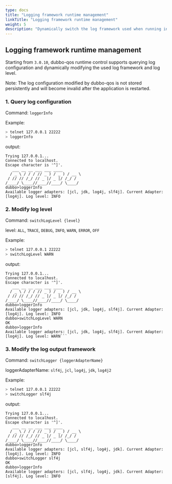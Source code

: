 ```yaml
---
type: docs
title: "Logging framework runtime management"
linkTitle: "Logging framework runtime management"
weight: 5
description: "Dynamically switch the log framework used when running in Dubbo"
---
```


## Logging framework runtime management

Starting from `3.0.10`, dubbo-qos runtime control supports querying log configuration and dynamically modifying the used log framework and log level.

Note: The log configuration modified by dubbo-qos is not stored persistently and will become invalid after the application is restarted.

### 1. Query log configuration

Command: `loggerInfo`

Example:
```bash
> telnet 127.0.0.1 22222
> loggerInfo
```

output:
```
Trying 127.0.0.1...
Connected to localhost.
Escape character is '^]'.
   ___ __ __ ___ ___ ____
  / _ \ / / / // _ ) / _ ) / __ \
 / // // /_/ // _ |/ _ |/ /_/ /
/____/ \____//____//____/ \____/
dubbo>loggerInfo
Available logger adapters: [jcl, jdk, log4j, slf4j]. Current Adapter: [log4j]. Log level: INFO
```

### 2. Modify log level

Command: `switchLogLevel {level}`

level: `ALL`, `TRACE`, `DEBUG`, `INFO`, `WARN`, `ERROR`, `OFF`

Example:
```bash
> telnet 127.0.0.1 22222
> switchLogLevel WARN
```

output:
```
Trying 127.0.0.1...
Connected to localhost.
Escape character is '^]'.
   ___ __ __ ___ ___ ____
  / _ \ / / / // _ ) / _ ) / __ \
 / // // /_/ // _ |/ _ |/ /_/ /
/____/ \____//____//____/ \____/
dubbo>loggerInfo
Available logger adapters: [jcl, jdk, log4j, slf4j]. Current Adapter: [log4j]. Log level: INFO
dubbo>switchLogLevel WARN
OK
dubbo>loggerInfo
Available logger adapters: [jcl, jdk, log4j, slf4j]. Current Adapter: [log4j]. Log level: WARN```
```

### 3. Modify the log output framework

Command: `switchLogger {loggerAdapterName}`

loggerAdapterName: `slf4j`, `jcl`, `log4j`, `jdk`, `log4j2`

Example:
```bash
> telnet 127.0.0.1 22222
> switchLogger slf4j
```

output:
```
Trying 127.0.0.1...
Connected to localhost.
Escape character is '^]'.
   ___ __ __ ___ ___ ____
  / _ \ / / / // _ ) / _ ) / __ \
 / // // /_/ // _ |/ _ |/ /_/ /
/____/ \____//____//____/ \____/
dubbo>loggerInfo
Available logger adapters: [jcl, slf4j, log4j, jdk]. Current Adapter: [log4j]. Log level: INFO
dubbo>switchLogger slf4j
OK
dubbo>loggerInfo
Available logger adapters: [jcl, slf4j, log4j, jdk]. Current Adapter: [slf4j]. Log level: INFO
```